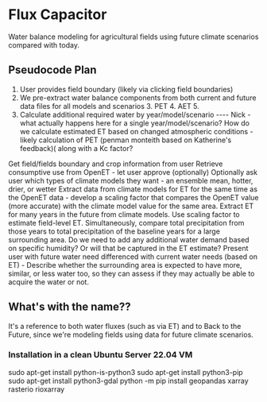 # Flux Capacitor
Water balance modeling for agricultural fields using future climate scenarios compared with today.

## Pseudocode Plan
1. User provides field boundary (likely via clicking field boundaries)
2. We pre-extract water balance components from both current and future data files for all models and scenarios
   3. PET
   4. AET
   5. 
3. Calculate additional required water by year/model/scenario
	---- Nick - what actually happens here for a single year/model/scenario? How do we calculate estimated ET
		based on changed atmospheric conditions - likely calculation of PET (penman monteith based on Katherine's feedback)( along with a Kc factor?


Get field/fields boundary and crop information from user
Retrieve consumptive use from OpenET - let user approve (optionally)
Optionally ask user which types of climate models they want - an ensemble mean, hotter, drier, or wetter
Extract data from climate models for ET for the same time as the OpenET data - develop a scaling factor that compares the OpenET value (more accurate) with the climate model value for the same area.
Extract ET for many years in the future from climate models. Use scaling factor to estimate field-level ET. 
Simultaneously, compare total precipitation from those years to total precipitation of the baseline years for a large surrounding area.
Do we need to add any additional water demand based on specific humidity? Or will that be captured in the ET estimate?
Present user with future water need differenced with current water needs (based on ET) - Describe whether the surrounding area is expected to have more, similar, or less water too, so they can assess if they may actually be able to acquire the water or not.


## What's with the name??
It's a reference to both water fluxes (such as via ET) and to Back to the Future, since we're modeling
fields using data for future climate scenarios.


### Installation in a clean Ubuntu Server 22.04 VM
sudo apt-get install python-is-python3
sudo apt-get install python3-pip
sudo apt-get install python3-gdal
python -m pip install geopandas xarray rasterio rioxarray
